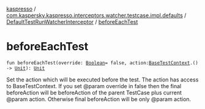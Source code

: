 [kaspresso](../../index.md) / [com.kaspersky.kaspresso.interceptors.watcher.testcase.impl.defaults](../index.md) / [DefaultTestRunWatcherInterceptor](index.md) / [beforeEachTest](./before-each-test.md)

# beforeEachTest

`fun beforeEachTest(override: `[`Boolean`](https://kotlinlang.org/api/latest/jvm/stdlib/kotlin/-boolean/index.html)` = false, action: `[`BaseTestContext`](../../com.kaspersky.kaspresso.testcases.core.testcontext/-base-test-context.md)`.() -> `[`Unit`](https://kotlinlang.org/api/latest/jvm/stdlib/kotlin/-unit/index.html)`): `[`Unit`](https://kotlinlang.org/api/latest/jvm/stdlib/kotlin/-unit/index.html)

Set the action which will be executed before the test.
The action has access to BaseTestContext.
If you set @param override in false then the final beforeAction will be
    beforeAction of the parent TestCase plus current @param action.
    Otherwise final beforeAction will be only @param action.


